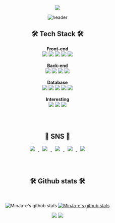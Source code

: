 <!-- 새로 도입할 것 https://80000coding.oopy.io/865f4b2a-5198-49e8-a173-0f893a4fed45 -->

<div align="center">

<a href="https://hits.seeyoufarm.com"><img src="https://hits.seeyoufarm.com/api/count/incr/badge.svg?url=https%3A%2F%2Fgithub.com%2FMinJa-e&count_bg=%23494949&title_bg=%23868686&icon=&icon_color=%23FF0000&title=hits&edge_flat=false"/></a>
  
<!-- 참고 https://hits.seeyoufarm.com/ -->
  
<!--참고-->
![header](https://capsule-render.vercel.app/api?type=waving&color=gradient&height=300&section=header&text=MinJa-e&fontSize=70)

<h2>🛠 Tech Stack 🛠</h2>
  
  <!-- 아이콘 참고 https://simpleicons.org/ 에서 찾아서 로고명 집어넣으면 됨-->

  <b>Front-end </b><br>
  <img src="https://img.shields.io/badge/HTML5-E34F26?style=flat-square&logo=HTML5&logoColor=white"/>
  <img src="https://img.shields.io/badge/CSS3-F68212?style=flat-square&logo=CSS3&logoColor=white"/>
  <img src="https://img.shields.io/badge/JavaScript-BD8B13?style=flat-square&logo=JavaScript&logoColor=white"/>
  <img src="https://img.shields.io/badge/jQuery-0769AD?style=flat-square&logo=jQuery&logoColor=white"/>
  <img src="https://img.shields.io/badge/Bootstrap-7952B3?style=flat-square&logo=Bootstrap&logoColor=white"/>
  <br><br>
  <b>Back-end </b><br>
  <img src="https://img.shields.io/badge/Java-007396?style=flat-square&logo=Java&logoColor=white"/>
  <img src="https://img.shields.io/badge/Spring-6DB33F?style=flat-square&logo=Spring&logoColor=white"/>
  <img src="https://img.shields.io/badge/Spring Boot-6DB33F?style=flat-square&logo=SpringBoot&logoColor=white"/>
  <img src="https://img.shields.io/badge/Thymeleaf-005F0F?style=flat-square&logo=Thymeleaf&logoColor=white"/>
  <br><br>
  <b>Database </b><br>
  <img src="https://img.shields.io/badge/MySQL-4479A1?style=flat-square&logo=MySQL&logoColor=white"/>
  <img src="https://img.shields.io/badge/MariaDB-003545?style=flat-square&logo=MariaDB&logoColor=white"/>
  <img src="https://img.shields.io/badge/Oracle-F80000?style=flat-square&logo=Oracle&logoColor=white"/>
  <img src="https://img.shields.io/badge/JPA-59666C?style=flat-square&logo=&logoColor=white"/>
  <img src="https://img.shields.io/badge/MyBatis-59666C?style=flat-square&logo=&logoColor=white"/>
  <br><br>
  <b>Interesting </b><br>
  <img src="https://img.shields.io/badge/Python-3776AB?style=flat-square&logo=Python&logoColor=white"/>
  <img src="https://img.shields.io/badge/Selenium-43B02A?style=flat-square&logo=Selenium&logoColor=white"/>
  <img src="https://img.shields.io/badge/Vue.js-4FC08D?style=flat-square&logo=Vue.js&logoColor=white"/>
  
  <!-- 스택 다이어트용

  <br>
  <img src="https://img.shields.io/badge/Eclipse-2C2255?style=flat-square&logo=Eclipse IDE&logoColor=white"/>
  <img src="https://img.shields.io/badge/IntelliJ-000000?style=flat-square&logo=IntelliJ IDEA&logoColor=white"/>
  <img src="https://img.shields.io/badge/VSC-007ACC?style=flat-square&logo=Visual Studio Code&logoColor=white"/>

  <br>
  <img src="https://img.shields.io/badge/Windows-0078D6?style=flat-square&logo=Windows&logoColor=white"/>
  <img src="https://img.shields.io/badge/Linux-FCC624?style=flat-square&logo=Linux&logoColor=white"/>
  <img src="https://img.shields.io/badge/Ubuntu-E95420?style=flat-square&logo=Ubuntu&logoColor=white"/>

  <br>
  <img src="https://img.shields.io/badge/Git-F05032?style=flat-square&logo=Git&logoColor=white"/>
  <img src="https://img.shields.io/badge/GitHub-181717?style=flat-square&logo=GitBook&logoColor=white"/>
  <img src="https://img.shields.io/badge/Notion-000000?style=flat-square&logo=Notion&logoColor=white"/>

  <br>
  <img src="https://img.shields.io/badge/npm-CB3837?style=flat-square&logo=npm&logoColor=white"/>
  <img src="https://img.shields.io/badge/Talend-FF6D70?style=flat-square&logo=Talend&logoColor=white"/>
  <img src="https://img.shields.io/badge/Yarn-2C8EBB?style=flat-square&logo=Yarn&logoColor=white"/>

-->
  
<!-- 복사용
  <img src="https://img.shields.io/badge/이름-배경색?style=flat-square&logo=아이콘&logoColor=white"/>
-->
  
<!-- 로고 메모용
Adobe After Effects #9999FF
Adobe Illustrator #FF9A00
Adobe Lightroom #31A8FF
Adobe Photoshop #31A8FF
Adobe Premiere Pro #9999FF
Amazon AWS #232F3E
Apache #D22128
Apache Tomcat #F8DC75
Bootstrap-7952B3
CKEditor 4 #0287D0
CodePen #000000
CodeSandbox #000000
Disqus #2E9FFF
Eclipse IDE-2C2255
Hibernate-59666C
Git #F05032
GitBook #3884FF
GitHub #181717
Google AdSense #4285F4
Google Analytics #E37400
Google Fonts #4285F4
Gradle #02303A
IntelliJ IDEA-000000
JSON #000000
jQuery-0769AD
Kakao #FFCD00
KakaoTalk #FFCD00
Linux-FCC624
MariaDB #003545
MariaDB Foundation #1F305F
Microsoft Excel #217346
Microsoft PowerPoint #B7472A
Naver #03C75A
Notion #000000
npm-CB3837
Oracle-F80000
Red Hat-EE0000
Python-3776AB
Selenium-43B02A
Spring-6DB33F
Stack Overflow #F58025
Thymeleaf-005F0F
Talend-FF6D70
Ubuntu-E95420
Visual Studio Code-007ACC
Vue.js-4FC08D
Windows-0078D6
Yarn-2C8EBB
YouTube #FF0000

아이콘 없는 거 대체
Vue ->

-->
  
  <!--어도비

  <br>
  <img src="https://img.shields.io/badge/Adobe After Effects-9999FF?style=flat-square&logo=Adobe After Effects&logoColor=white"/>
  <img src="https://img.shields.io/badge/Adobe Illustrator-FF9A00?style=flat-square&logo=Adobe Illustrator&logoColor=white"/>
  <img src="https://img.shields.io/badge/Adobe Lightroom-31A8FF?style=flat-square&logo=Adobe Lightroom&logoColor=white"/>
  <img src="https://img.shields.io/badge/Adobe Photoshop-31A8FF?style=flat-square&logo=Adobe Photoshop&logoColor=white"/>
  <img src="https://img.shields.io/badge/Adobe Premiere Pro-9999FF?style=flat-square&logo=Adobe Premiere Pro&logoColor=white"/>

-->
  
  <br><br>
  
  <h2>🧸 SNS 🧸</h2>

<a href="https://instagram.com/minjae._.95">
    <img 
        src="http://img.shields.io/badge/-Instagram-black?style=flat&logo=Instagram&link=https://www.instagram.com/minjae._.95/"
        style="height : auto; margin-left : 10px; margin-right : 10px;"/>
</a>

<a href="https://ja-e.tistory.com/">
    <img 
        src="http://img.shields.io/badge/-Tistory Blog-black?style=flat&logo=Teradata&link=https://ja-e.tistory.com/"
        style="height : auto; margin-left : 10px; margin-right : 10px;"/>
</a>

<a href="https://github.com/MinJa-e">
    <img 
        src="http://img.shields.io/badge/-Github-black?style=flat&logo=GitHub&link=https://github.com/MinJa-e"
        style="height : auto; margin-left : 10px; margin-right : 10px;"/>
                                                                       </a>

<a href="https://app.gitbook.com/s/T4YaAAaO92CW4fAuhzBq/">
    <img 
        src="http://img.shields.io/badge/-GitBook-black?style=flat&logo=GitBook&link=https://app.gitbook.com/s/T4YaAAaO92CW4fAuhzBq/"
        style="height : auto; margin-left : 10px; margin-right : 10px;"/>
</a>

<a href="https://open.kakao.com/o/sJTVzVQd">
    <img 
        src="http://img.shields.io/badge/-KaKaoTalk-black?style=flat&logo=KakaoTalk&link=https://open.kakao.com/o/sJTVzVQd"
        style="height : auto; margin-left : 10px; margin-right : 10px;"/>
</a>
  
  
  
<!-- 참고  https://shields.io/category/social  -->
  
  <br><br>

<h2>🛠 Github stats 🛠</h2>
  
  <br>
  
![MinJa-e's github stats](https://github-readme-stats.vercel.app/api?username=MinJa-e&show_icons=true)
[![MinJa-e's github stats](https://github-readme-stats.vercel.app/api/top-langs/?username=MinJa-e&show_icons=true&hide_border=true&title_color=004386&icon_color=004386&layout=compact)](https://github.com/sujeong-jang-creator)
  
<img src="https://img.shields.io/github/followers/MinJa-e?label=Follow">
  
<img src="https://img.shields.io/github/stars/MinJa-e?affiliations=OWNER%2CCOLLABORATOR">

<br> 
  
  <!-- 참고 https://github.com/anuraghazra/github-readme-stats -->

</div>

<!-- 복사용

<br>

<div align="center">

  

</div>

-->

<!--
### Hi there 👋

**MinJa-e/Minja-e** is a ✨ _special_ ✨ repository because its `README.md` (this file) appears on your GitHub profile.

Here are some ideas to get you started:

- 🔭 I’m currently working on ...
- 🌱 I’m currently learning ...
- 👯 I’m looking to collaborate on ...
- 🤔 I’m looking for help with ...
- 💬 Ask me about ...
- 📫 How to reach me: ...
- 😄 Pronouns: ...
- ⚡ Fun fact: ...
-->
